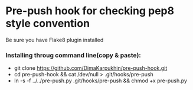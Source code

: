 # Pre-push hook for checking pep8 style convention
Be sure you have Flake8 plugin installed
### Installing throug command line(copy & paste):
 * git clone https://github.com/DimaKarpukhin/pre-push-hook.git
 * cd pre-push-hook && cat /dev/null > .git/hooks/pre-push
 * ln -s -f ../../pre-push.py .git/hooks/pre-push && chmod +x pre-push.py
